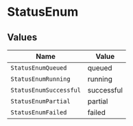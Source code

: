 # StatusEnum


## Values

| Name                   | Value                  |
| ---------------------- | ---------------------- |
| `StatusEnumQueued`     | queued                 |
| `StatusEnumRunning`    | running                |
| `StatusEnumSuccessful` | successful             |
| `StatusEnumPartial`    | partial                |
| `StatusEnumFailed`     | failed                 |